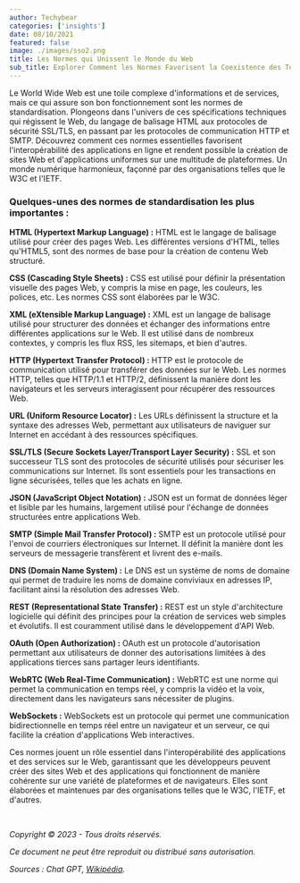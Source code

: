 ```yaml
---
author: Techybear
categories: ['insights']
date: 08/10/2021
featured: false
image: ./images/sso2.png
title: Les Normes qui Unissent le Monde du Web
sub_title: Explorer Comment les Normes Favorisent la Coexistence des Technologies en Ligne
---
```


Le World Wide Web est une toile complexe d'informations et de services, mais ce qui assure son bon fonctionnement sont les normes de standardisation. Plongeons dans l'univers de ces spécifications techniques qui régissent le Web, du langage de balisage HTML aux protocoles de sécurité SSL/TLS, en passant par les protocoles de communication HTTP et SMTP. Découvrez comment ces normes essentielles favorisent l'interopérabilité des applications en ligne et rendent possible la création de sites Web et d'applications uniformes sur une multitude de plateformes. Un monde numérique harmonieux, façonné par des organisations telles que le W3C et l'IETF.

### Quelques-unes des normes de standardisation les plus importantes :

**HTML (Hypertext Markup Language) :** HTML est le langage de balisage utilisé pour créer des pages Web. Les différentes versions d'HTML, telles qu'HTML5, sont des normes de base pour la création de contenu Web structuré.

**CSS (Cascading Style Sheets) :** CSS est utilisé pour définir la présentation visuelle des pages Web, y compris la mise en page, les couleurs, les polices, etc. Les normes CSS sont élaborées par le W3C.

**XML (eXtensible Markup Language) :** XML est un langage de balisage utilisé pour structurer des données et échanger des informations entre différentes applications sur le Web. Il est utilisé dans de nombreux contextes, y compris les flux RSS, les sitemaps, et bien d'autres.

**HTTP (Hypertext Transfer Protocol) :** HTTP est le protocole de communication utilisé pour transférer des données sur le Web. Les normes HTTP, telles que HTTP/1.1 et HTTP/2, définissent la manière dont les navigateurs et les serveurs interagissent pour récupérer des ressources Web.

**URL (Uniform Resource Locator) :** Les URLs définissent la structure et la syntaxe des adresses Web, permettant aux utilisateurs de naviguer sur Internet en accédant à des ressources spécifiques.

**SSL/TLS (Secure Sockets Layer/Transport Layer Security) :** SSL et son successeur TLS sont des protocoles de sécurité utilisés pour sécuriser les communications sur Internet. Ils sont essentiels pour les transactions en ligne sécurisées, telles que les achats en ligne.

**JSON (JavaScript Object Notation) :** JSON est un format de données léger et lisible par les humains, largement utilisé pour l'échange de données structurées entre applications Web.

**SMTP (Simple Mail Transfer Protocol) :** SMTP est un protocole utilisé pour l'envoi de courriers électroniques sur Internet. Il définit la manière dont les serveurs de messagerie transfèrent et livrent des e-mails.

**DNS (Domain Name System) :** Le DNS est un système de noms de domaine qui permet de traduire les noms de domaine conviviaux en adresses IP, facilitant ainsi la résolution des adresses Web.

**REST (Representational State Transfer) :** REST est un style d'architecture logicielle qui définit des principes pour la création de services web simples et évolutifs. Il est couramment utilisé dans le développement d'API Web.

**OAuth (Open Authorization) :** OAuth est un protocole d'autorisation permettant aux utilisateurs de donner des autorisations limitées à des applications tierces sans partager leurs identifiants.

**WebRTC (Web Real-Time Communication) :** WebRTC est une norme qui permet la communication en temps réel, y compris la vidéo et la voix, directement dans les navigateurs sans nécessiter de plugins.

**WebSockets :** WebSockets est un protocole qui permet une communication bidirectionnelle en temps réel entre un navigateur et un serveur, ce qui facilite la création d'applications Web interactives.

Ces normes jouent un rôle essentiel dans l'interopérabilité des applications et des services sur le Web, garantissant que les développeurs peuvent créer des sites Web et des applications qui fonctionnent de manière cohérente sur une variété de plateformes et de navigateurs. Elles sont élaborées et maintenues par des organisations telles que le W3C, l'IETF, et d'autres.

&nbsp;

_Copyright © 2023 - Tous droits réservés._

_Ce document ne peut être reproduit ou distribué sans autorisation._

_Sources : Chat GPT, [Wikipédia](https://fr.wikipedia.org/wiki/Amazon_Web_Services)._
